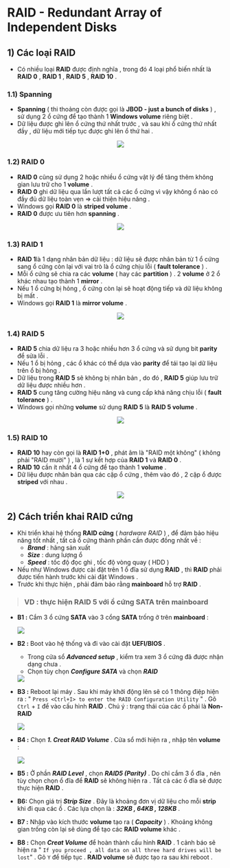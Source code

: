 # RAID - Redundant Array of Independent Disks
## **1) Các loại RAID**
- Có nhiều loại **RAID** được định nghĩa , trong đó 4 loại phổ biến nhất là **RAID 0** , **RAID 1** , **RAID 5** , **RAID 10** . 
### **1.1) Spanning**
- **Spanning** ( thi thoảng còn được gọi là **JBOD - just a bunch of disks** ) , sử dụng 2 ổ cứng để tạo thành 1 **Windows volume** riêng biệt .
- Dữ liệu được ghi lên ổ cứng thứ nhất trước , và sau khi ổ cứng thứ nhất đầy , dữ liệu mới tiếp tục được ghi lên ổ thứ hai .
    <p align=center><img src=https://i.imgur.com/bJC142K.png></p>

### **1.2) RAID 0**
- **RAID 0** cũng sử dụng 2 hoặc nhiều ổ cứng vật lý để tăng thêm không gian lưu trữ cho 1 **volume** .
- **RAID 0** ghi dữ liệu qua lần lượt tất cả các ổ cứng vì vậy không ổ nào có đầy đủ dữ liệu toàn vẹn => cải thiện hiệu năng .
- Windows gọi **RAID 0** là **striped volume** .
- **RAID 0** được ưu tiên hơn **spanning** .
    <p align=center><img src=https://i.imgur.com/uYe2ji9.png></p>

### **1.3) RAID 1**
- **RAID 1**là 1 dạng nhân bản dữ liệu : dữ liệu sẽ được nhân bản từ 1 ổ cứng sang ổ cứng còn lại với vai trò là ổ cứng chịu lỗi ( **fault tolerance** ) .
- Mỗi ổ cứng sẽ chia ra các **volume** ( hay các **partition** ) . 2 **volume** ở 2 ổ khác nhau tạo thành 1 **mirror** .
- Nếu 1 ổ cứng bị hỏng , ổ cứng còn lại sẽ hoạt động tiếp và dữ liệu không bị mất .
- Windows gọi **RAID 1** là **mirror volume** .
    <p align=center><img src=https://i.imgur.com/y3GV1sG.png></p>

### **1.4) RAID 5**
- **RAID 5** chia dữ liệu ra 3 hoặc nhiều hơn 3 ổ cứng và sử dụng bit **parity** để sửa lỗi .
- Nếu 1 ổ bị hỏng , các ổ khác có thể dựa vào **parity** để tái tạo lại dữ liệu trên ổ bị hỏng .
- Dữ liệu trong **RAID 5** sẽ không bị nhân bản , do đó , **RAID 5** giúp lưu trữ dữ liệu được nhiều hơn .
- **RAID 5** cung tăng cường hiệu năng và cung cấp khả năng chịu lỗi ( **fault tolerance** ) .
- Windows gọi những **volume** sử dụng **RAID 5** là **RAID 5 volume** .
    <p align=center><img src=https://i.imgur.com/StuRDC9.png></p>
### **1.5) RAID 10**
- **RAID 10** hay còn gọi là **RAID 1+0** , phát âm là "RAID một không" ( không phải "RAID mười" ) , là 1 sự kết hợp của **RAID 1** và **RAID 0** .
- **RAID 10** cần ít nhất 4 ổ cứng để tạo thành 1 **volume** .
- Dữ liệu được nhân bản qua các cặp ổ cứng , thêm vào đó , 2 cặp ổ được **striped** với nhau .
    <p align=center><img src=https://i.imgur.com/WmgJ4m7.png></p>

## **2) Cách triển khai RAID cứng**
- Khi triển khai hệ thống **RAID cứng** ( *hardware RAID* ) , để đảm bảo hiệu năng tốt nhất , tất cả ổ cứng thành phần cần được đồng nhất về : 
    - ***Brand*** : hãng sản xuất
    - ***Size*** : dung lượng ổ
    - ***Speed*** : tốc độ đọc ghi , tốc độ vòng quay ( HDD )
- Nếu như Windows được cài đặt trên 1 ổ đĩa sử dụng **RAID** , thì **RAID** phải được tiến hành trước khi cài đặt Windows .
- Trước khi thực hiện , phải đảm bảo rằng **mainboard** hỗ trợ **RAID** .
> ### **VD :** thực hiện **RAID 5** với ổ cứng **SATA** trên **mainboard**
- **B1 :** Cắm 3 ổ cứng **SATA** vào 3 cổng **SATA** trống ở trên **mainboard** :

    <img src=https://i.imgur.com/HLRt9xf.png>

- **B2 :** Boot vào hệ thống và đi vào cài đặt **UEFI/BIOS** .
    - Trong cửa sổ ***Advanced setup*** , kiểm tra xem 3 ổ cứng đã được nhận dạng chưa . 
    - Chọn tùy chọn ***Configure SATA*** và chọn ***RAID***

    <img src=https://i.imgur.com/ssDudcU.png>

- **B3 :** Reboot lại máy . Sau khi máy khởi động lên sẽ có 1 thông điệp hiện ra : " `Press <Ctrl+I> to enter the RAID
Configuration Utility` " . Gõ `Ctrl` + `I` để vào cấu hình **RAID** . Chú ý : trạng thái của các ổ phải là **Non-RAID**

    <img src=https://i.imgur.com/IacTb5q.png>

- **B4 :** Chọn ***1. Creat RAID Volume*** . Cửa sổ mới hiện ra , nhập tên **volume** :

    <img src=https://i.imgur.com/bqYWok0.png>

- **B5 :** Ở phần ***RAID Level*** , chọn ***RAID5 (Parity)*** . Do chỉ cắm 3 ổ đĩa , nên tùy chọn chọn ổ đĩa để **RAID** sẽ không hiện ra . Tất cả các ổ đĩa sẽ được thực hiện **RAID** .
- **B6:** Chọn giá trị ***Strip Size*** . Đây là khoảng đơn vị dữ liệu cho mỗi **strip** khi đi qua các ổ . Các lựa chọn là : ***32KB , 64KB , 128KB*** .
- **B7 :** Nhập vào kích thước **volume** tạo ra  ( ***Capacity*** ) . Khoảng không gian trống còn lại sẽ dùng để tạo các **RAID volume** khác .
- **B8 :** Chọn ***Creat Volume*** để hoàn thành cấu hình **RAID** . 1 cảnh báo sẽ hiện ra " `If you proceed , all data on all three hard drives will be lost`" . Gõ `Y` để tiếp tục . **RAID volume** sẽ được tạo ra sau khi reboot .

